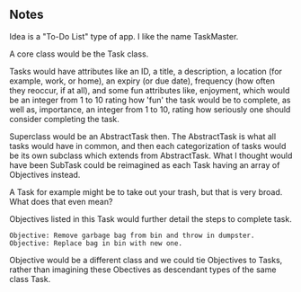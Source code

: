## Notes

Idea is a "To-Do List" type of app. I like the name TaskMaster.

A core class would be the Task class.

Tasks would have attributes like an ID, a title, a description, a location
(for example, work, or home), an expiry (or due date), frequency (how often
they reoccur, if at all), and some fun attributes like, enjoyment, which would
be an integer from 1 to 10 rating how 'fun' the task would be to complete,
as well as, importance, an integer from 1 to 10, rating how seriously one
should consider completing the task.

Superclass would be an AbstractTask then. The AbstractTask is what all tasks
would have in common, and then each categorization of tasks would be its own
subclass which extends from AbstractTask. What I thought would have been
SubTask could be reimagined as each Task having an array of Objectives instead.

A Task for example might be to take out your trash, but that is very broad.
What does that even mean?

Objectives listed in this Task would further detail the steps to complete task.
```
Objective: Remove garbage bag from bin and throw in dumpster.
Objective: Replace bag in bin with new one.
```

Objective would be a different class and we could tie Objectives to Tasks,
rather than imagining these Obectives as descendant types of the same class
Task.